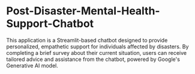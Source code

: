 # Post-Disaster-Mental-Health-Support-Chatbot
This application is a Streamlit-based chatbot designed to provide personalized, empathetic support for individuals affected by disasters. By completing a brief survey about their current situation, users can receive tailored advice and assistance from the chatbot, powered by Google's Generative AI model.

